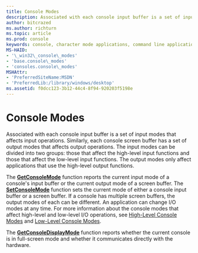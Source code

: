 ```yaml
---
title: Console Modes
description: Associated with each console input buffer is a set of input modes that affects input operations.
author: bitcrazed
ms.author: richturn
ms.topic: article
ms.prod: console
keywords: console, character mode applications, command line applications, terminal applications, console api
MS-HAID:
- '\_win32\_console\_modes'
- 'base.console\_modes'
- 'consoles.console\_modes'
MSHAttr:
- 'PreferredSiteName:MSDN'
- 'PreferredLib:/library/windows/desktop'
ms.assetid: f0dcc123-3b12-44c4-8f94-920203f5198e
---
```


# Console Modes


Associated with each console input buffer is a set of input modes that affects input operations. Similarly, each console screen buffer has a set of output modes that affects output operations. The input modes can be divided into two groups: those that affect the high-level input functions and those that affect the low-level input functions. The output modes only affect applications that use the high-level output functions.

The [**GetConsoleMode**](getconsolemode.md) function reports the current input mode of a console's input buffer or the current output mode of a screen buffer. The [**SetConsoleMode**](setconsolemode.md) function sets the current mode of either a console input buffer or a screen buffer. If a console has multiple screen buffers, the output modes of each can be different. An application can change I/O modes at any time. For more information about the console modes that affect high-level and low-level I/O operations, see [High-Level Console Modes](high-level-console-modes.md) and [Low-Level Console Modes](low-level-console-modes.md).

The [**GetConsoleDisplayMode**](getconsoledisplaymode.md) function reports whether the current console is in full-screen mode and whether it communicates directly with the hardware.

 

 





